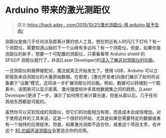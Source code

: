 # Arduino 带来的激光测距仪

> 原文:[https://hack aday . com/2015/10/21/激光测距仪-用 arduino 赋予生命/](https://hackaday.com/2015/10/21/laser-rangefinder-brought-to-life-with-arduino/)

测距仪是做几乎任何涉及距离计算的惊人工具。想在附近有人时闪几下灯吗？有一个测距仪。需要知道山脉的下一个山峰有多远吗？有一个测距仪。但是，如果你是测距仪的新手，想要一个可配置的测距仪，只需看看带 Arduino shield 的 SF02/F 测距仪就行了，并且[Laser Developer]的[深入了解这对测距仪的功能](https://hackaday.io/project/8078-sf02f-laser-rangefinder-hack)。

一旦测距仪和盾牌被配对，魔法就真正开始发生了。使用 USB，Arduino 可以立即报告来自测距仪的大量原始数据。在那里，[激光开发者]向我们展示了如何将设备置于“设置”模式，这将进一步扩展测距仪的功能。例如，数据可以转储到一个图表中，该图表可以显示距离、激光强度和许多其他数据集之间的趋势。[Laser Developer]更进了一步，演示了如何用它来计算光速，但是从那以后，几乎任何其他东西都是可能的。

虽然你可以买到现成的测距仪，但它们的功能相当有限，而且成本会成倍增加。对于使用这样的工具来说，这是一个很好的开始，尤其是如果您需要特定的数据或者有一个独特的应用程序。但是，如果激光测距不适合你，或者这个项目太贵，也许这个 [$5 的超声波测距仪](http://hackaday.com/2011/01/24/diy-ultrasonic-range-finder-for-5/)会更适合你的应用。